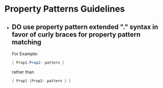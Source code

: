 ﻿# Property Patterns Guidelines

* ## **DO** use property pattern extended "." syntax in favor of curly braces for property pattern matching

    For Example:

    ```cs
    { Prop1.Prop2: pattern } 
    ```

    rather than

    ```cs
    { Prop1 {Prop2: pattern } } 
    ```
